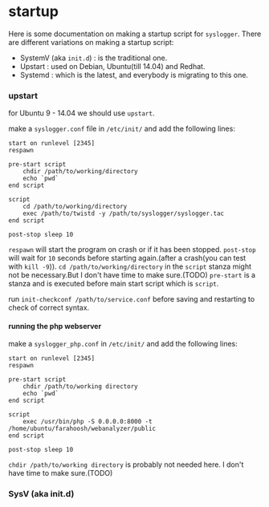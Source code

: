 startup
====

Here is  some documentation on making a startup script for `syslogger`. There are different variations on making
a startup script:

* SystemV (aka `init.d`) : is the traditional one.
* Upstart : used on Debian, Ubuntu(till 14.04) and Redhat.
* Systemd : which is the latest, and everybody is migrating to this one.



### upstart

for Ubuntu 9 - 14.04 we should use `upstart`.

make a `syslogger.conf` file in `/etc/init/` and add the following lines:

	start on runlevel [2345]
	respawn

	pre-start script
		chdir /path/to/working/directory
		echo `pwd`
	end script

	script
		cd /path/to/working/directory
		exec /path/to/twistd -y /path/to/syslogger/syslogger.tac
	end script

	post-stop sleep 10

`respawn`  will start the program on crash or if it has been stopped.
`post-stop` will wait for `10` seconds before starting again.(after a crash(you can test with `kill -9`)).
`cd /path/to/working/directory` in the `script` stanza might not be necessary.But I don't have time to make sure.(TODO)
`pre-start` is a stanza and is executed before main start script which is `script`.


run `init-checkconf /path/to/service.conf` before saving and restarting to check of correct syntax.

#### running the php webserver

make a `syslogger_php.conf` in `/etc/init/` and add the following lines:

	start on runlevel [2345]
	respawn
	
	pre-start script
		chdir /path/to/working directory
		echo `pwd`
	end script

	script
		exec /usr/bin/php -S 0.0.0.0:8000 -t /home/ubuntu/farahoosh/webanalyzer/public
	end script
	
	post-stop sleep 10

`chdir /path/to/working directory` is probably not needed here. I don't have time to make sure.(TODO)



### SysV (aka init.d)



